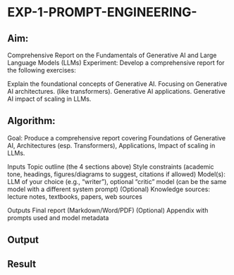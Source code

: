 # EXP-1-PROMPT-ENGINEERING-

## Aim: 
Comprehensive Report on the Fundamentals of Generative AI and Large Language Models (LLMs)
Experiment: Develop a comprehensive report for the following exercises:

Explain the foundational concepts of Generative AI.
Focusing on Generative AI architectures. (like transformers).
Generative AI applications.
Generative AI impact of scaling in LLMs.

## Algorithm:

Goal: Produce a comprehensive report covering
Foundations of Generative AI,
Architectures (esp. Transformers),
Applications,
Impact of scaling in LLMs.

Inputs
Topic outline (the 4 sections above)
Style constraints (academic tone, headings, figures/diagrams to suggest, citations if allowed)
Model(s): LLM of your choice (e.g., “writer”), optional “critic” model (can be the same model with a different system prompt)
(Optional) Knowledge sources: lecture notes, textbooks, papers, web sources

Outputs
Final report (Markdown/Word/PDF)
(Optional) Appendix with prompts used and model metadata
## Output

## Result

